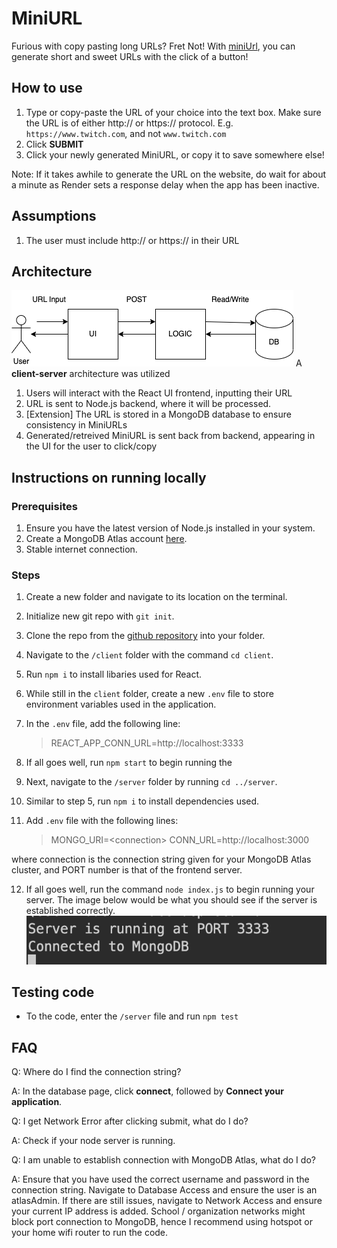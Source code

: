 # MiniURL

Furious with copy pasting long URLs? Fret Not! With [miniUrl](https://m-url.onrender.com), you can generate short and sweet URLs with the click of a button!

## How to use

1. Type or copy-paste the URL of your choice into the text box. Make sure the URL is of either http:// or https:// protocol. E.g. `https://www.twitch.com`, and not `www.twitch.com`
2. Click **SUBMIT**
3. Click your newly generated MiniURL, or copy it to save somewhere else!

Note: If it takes awhile to generate the URL on the website, do wait for about a minute as Render sets a response delay when the app has been inactive.

## Assumptions

1. The user must include http:// or https:// in their URL

## Architecture

![cv_arch](./diagrams/cv_arch.png)
A **client-server** architecture was utilized

1. Users will interact with the React UI frontend, inputting their URL
2. URL is sent to Node.js backend, where it will be processed.
3. \[Extension\] The URL is stored in a MongoDB database to ensure consistency in MiniURLs
4. Generated/retreived MiniURL is sent back from backend, appearing in the UI for the user to click/copy

## Instructions on running locally

### Prerequisites

1. Ensure you have the latest version of Node.js installed in your system.
2. Create a MongoDB Atlas account [here](https://www.mongodb.com/docs/atlas/getting-started/?_ga=2.154597496.1536413800.1676619548-2109432026.1676289810).
3. Stable internet connection.

### Steps

1. Create a new folder and navigate to its location on the terminal.
2. Initialize new git repo with `git init`.
3. Clone the repo from the [github repository](https://github.com/WJunHong/MiniURL) into your folder.
4. Navigate to the `/client` folder with the command `cd client`.
5. Run `npm i` to install libaries used for React.
6. While still in the `client` folder, create a new `.env` file to store environment variables used in the application.
7. In the `.env` file, add the following line:

   > REACT_APP_CONN_URL=http://localhost:3333

8. If all goes well, run `npm start` to begin running the
9. Next, navigate to the `/server` folder by running `cd ../server`.
10. Similar to step 5, run `npm i` to install dependencies used.
11. Add `.env` file with the following lines:
    > MONGO_URI=\<connection>
    > CONN_URL=http://localhost:3000

where connection is the connection string given for your MongoDB Atlas cluster, and PORT number is that of the frontend server.

12. If all goes well, run the command `node index.js` to begin running your server. The image below would be what you should see if the server is established correctly.
    ![server_message](diagrams/server_message.png)

## Testing code

- To the code, enter the `/server` file and run `npm test`

## FAQ

Q: Where do I find the connection string?

A: In the database page, click **connect**, followed by **Connect your application**.

Q: I get Network Error after clicking submit, what do I do?

A: Check if your node server is running.

Q: I am unable to establish connection with MongoDB Atlas, what do I do?

A: Ensure that you have used the correct username and password in the connection string. Navigate to Database Access and ensure the user is an atlasAdmin. If there are still issues, navigate to Network Access and ensure your current IP address is added. School / organization networks might block port connection to MongoDB, hence I recommend using hotspot or your home wifi router to run the code.
